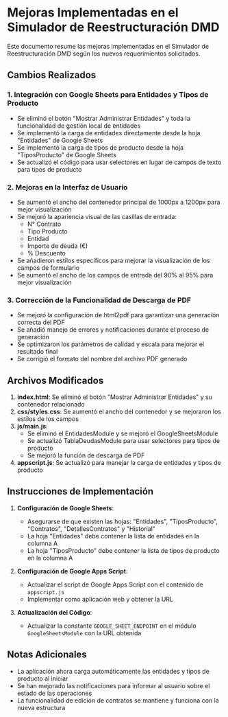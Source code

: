 # Mejoras Implementadas en el Simulador de Reestructuración DMD

Este documento resume las mejoras implementadas en el Simulador de Reestructuración DMD según los nuevos requerimientos solicitados.

## Cambios Realizados

### 1. Integración con Google Sheets para Entidades y Tipos de Producto

- Se eliminó el botón "Mostrar Administrar Entidades" y toda la funcionalidad de gestión local de entidades
- Se implementó la carga de entidades directamente desde la hoja "Entidades" de Google Sheets
- Se implementó la carga de tipos de producto desde la hoja "TiposProducto" de Google Sheets
- Se actualizó el código para usar selectores en lugar de campos de texto para tipos de producto

### 2. Mejoras en la Interfaz de Usuario

- Se aumentó el ancho del contenedor principal de 1000px a 1200px para mejor visualización
- Se mejoró la apariencia visual de las casillas de entrada:
  - N° Contrato
  - Tipo Producto
  - Entidad
  - Importe de deuda (€)
  - % Descuento
- Se añadieron estilos específicos para mejorar la visualización de los campos de formulario
- Se aumentó el ancho de los campos de entrada del 90% al 95% para mejor visualización

### 3. Corrección de la Funcionalidad de Descarga de PDF

- Se mejoró la configuración de html2pdf para garantizar una generación correcta del PDF
- Se añadió manejo de errores y notificaciones durante el proceso de generación
- Se optimizaron los parámetros de calidad y escala para mejorar el resultado final
- Se corrigió el formato del nombre del archivo PDF generado

## Archivos Modificados

1. **index.html**: Se eliminó el botón "Mostrar Administrar Entidades" y su contenedor relacionado
2. **css/styles.css**: Se aumentó el ancho del contenedor y se mejoraron los estilos de los campos
3. **js/main.js**: 
   - Se eliminó el EntidadesModule y se mejoró el GoogleSheetsModule
   - Se actualizó TablaDeudasModule para usar selectores para tipos de producto
   - Se mejoró la función de descarga de PDF
4. **appscript.js**: Se actualizó para manejar la carga de entidades y tipos de producto

## Instrucciones de Implementación

1. **Configuración de Google Sheets**:
   - Asegurarse de que existen las hojas: "Entidades", "TiposProducto", "Contratos", "DetallesContratos" y "Historial"
   - La hoja "Entidades" debe contener la lista de entidades en la columna A
   - La hoja "TiposProducto" debe contener la lista de tipos de producto en la columna A

2. **Configuración de Google Apps Script**:
   - Actualizar el script de Google Apps Script con el contenido de `appscript.js`
   - Implementar como aplicación web y obtener la URL

3. **Actualización del Código**:
   - Actualizar la constante `GOOGLE_SHEET_ENDPOINT` en el módulo `GoogleSheetsModule` con la URL obtenida

## Notas Adicionales

- La aplicación ahora carga automáticamente las entidades y tipos de producto al iniciar
- Se han mejorado las notificaciones para informar al usuario sobre el estado de las operaciones
- La funcionalidad de edición de contratos se mantiene y funciona con la nueva estructura
